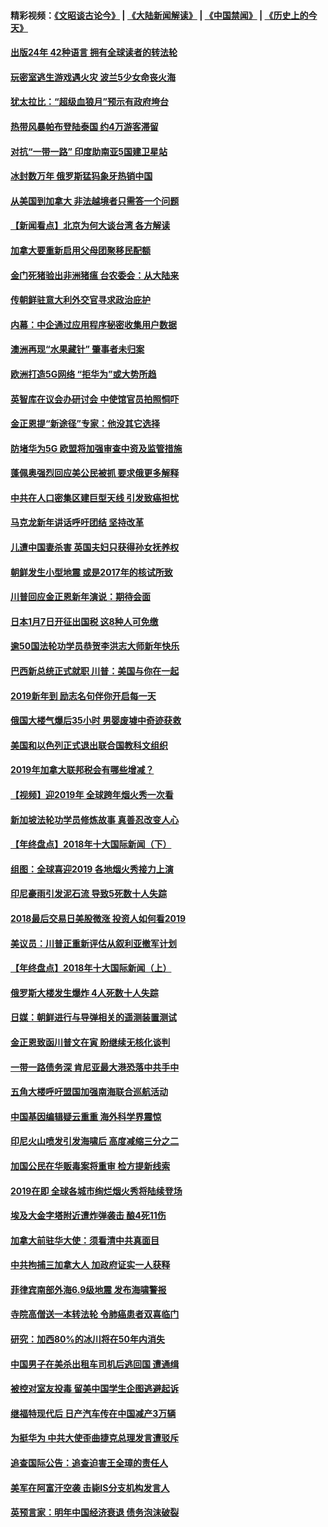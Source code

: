 #### 精彩视频：[《文昭谈古论今》](https://github.com/gfw-breaker/wenzhao/blob/master/README.md?t=01060331) | [《大陆新闻解读》](https://github.com/gfw-breaker/ntdtv-comedy/blob/master/README.md?t=01060331) | [《中国禁闻》](https://github.com/gfw-breaker/ntdtv-news/blob/master/README.md?t=01060331) | [《历史上的今天》](https://github.com/gfw-breaker/today-in-history/blob/master/README.md?t=01060331) 

#### [出版24年 42种语言 拥有全球读者的转法轮](../pages/nsc418/n10955468.md?t=01060331) 

#### [玩密室逃生游戏遇火灾 波兰5少女命丧火海](../pages/nsc418/n10955350.md?t=01060331) 

#### [犹太拉比：“超级血狼月”预示有政府垮台](../pages/nsc418/n10954999.md?t=01060331) 

#### [热带风暴帕布登陆泰国 约4万游客滞留](../pages/nsc418/n10953704.md?t=01060331) 

#### [对抗“一带一路” 印度助南亚5国建卫星站](../pages/nsc418/n10953085.md?t=01060331) 

#### [冰封数万年 俄罗斯猛犸象牙热销中国](../pages/nsc418/n10952945.md?t=01060331) 

#### [从美国到加拿大 非法越境者只需答一个问题](../pages/nsc418/n10952107.md?t=01060331) 

#### [【新闻看点】北京为何大谈台湾 各方解读](../pages/nsc418/n10951577.md?t=01060331) 

#### [加拿大要重新启用父母团聚移民配额](../pages/nsc418/n10951623.md?t=01060331) 

#### [金门死猪验出非洲猪瘟 台农委会：从大陆来](../pages/nsc418/n10950871.md?t=01060331) 

#### [传朝鲜驻意大利外交官寻求政治庇护](../pages/nsc418/n10950043.md?t=01060331) 

#### [内幕：中企通过应用程序秘密收集用户数据](../pages/nsc418/n10949869.md?t=01060331) 

#### [澳洲再现“水果藏针” 肇事者未归案](../pages/nsc418/n10949734.md?t=01060331) 

#### [欧洲打造5G网络 “拒华为”或大势所趋](../pages/nsc418/n10944741.md?t=01060331) 

#### [英智库在议会办研讨会 中使馆官员拍照恫吓](../pages/nsc418/n10949621.md?t=01060331) 

#### [金正恩提“新途径”专家：他没其它选择](../pages/nsc418/n10949644.md?t=01060331) 

#### [防堵华为5G 欧盟将加强审查中资及监管措施](../pages/nsc418/n10949397.md?t=01060331) 

#### [蓬佩奥强烈回应美公民被抓 要求俄更多解释](../pages/nsc418/n10949408.md?t=01060331) 

#### [中共在人口密集区建巨型天线 引发致癌担忧](../pages/nsc418/n10949221.md?t=01060331) 

#### [马克龙新年讲话呼吁团结 坚持改革](../pages/nsc418/n10947012.md?t=01060331) 

#### [儿遭中国妻杀害 英国夫妇只获得孙女抚养权](../pages/nsc418/n10947962.md?t=01060331) 

#### [朝鲜发生小型地震 或是2017年的核试所致](../pages/nsc418/n10948016.md?t=01060331) 

#### [川普回应金正恩新年演说：期待会面](../pages/nsc418/n10947826.md?t=01060331) 

#### [日本1月7日开征出国税 这8种人可免缴](../pages/nsc418/n10947821.md?t=01060331) 

#### [逾50国法轮功学员恭贺李洪志大师新年快乐](../pages/nsc418/n10922625.md?t=01060331) 

#### [巴西新总统正式就职 川普：美国与你在一起](../pages/nsc418/n10947092.md?t=01060331) 

#### [2019新年到 励志名句伴你开启每一天](../pages/nsc418/n10946988.md?t=01060331) 

#### [俄国大楼气爆后35小时 男婴废墟中奇迹获救](../pages/nsc418/n10946967.md?t=01060331) 

#### [美国和以色列正式退出联合国教科文组织](../pages/nsc418/n10946960.md?t=01060331) 

#### [2019年加拿大联邦税会有哪些增减？](../pages/nsc418/n10946693.md?t=01060331) 

#### [【视频】迎2019年 全球跨年烟火秀一次看](../pages/nsc418/n10946627.md?t=01060331) 

#### [新加坡法轮功学员修炼故事 真善忍改变人心](../pages/nsc418/n10946163.md?t=01060331) 

#### [【年终盘点】2018年十大国际新闻（下）](../pages/nsc418/n10925458.md?t=01060331) 

#### [组图：全球喜迎2019 各地烟火秀接力上演](../pages/nsc418/n10945584.md?t=01060331) 

#### [印尼豪雨引发泥石流 导致5死数十人失踪](../pages/nsc418/n10945409.md?t=01060331) 

#### [2018最后交易日美股微涨 投资人如何看2019](../pages/nsc418/n10944797.md?t=01060331) 

#### [美议员：川普正重新评估从叙利亚撤军计划](../pages/nsc418/n10944364.md?t=01060331) 

#### [【年终盘点】2018年十大国际新闻（上）](../pages/nsc418/n10924773.md?t=01060331) 

#### [俄罗斯大楼发生爆炸 4人死数十人失踪](../pages/nsc418/n10943682.md?t=01060331) 

#### [日媒：朝鲜进行与导弹相关的遥测装置测试](../pages/nsc418/n10943525.md?t=01060331) 

#### [金正恩致函川普文在寅 盼继续无核化谈判](../pages/nsc418/n10943074.md?t=01060331) 

#### [一带一路债务深 肯尼亚最大港恐落中共手中](../pages/nsc418/n10942794.md?t=01060331) 

#### [五角大楼呼吁盟国加强南海联合巡航活动](../pages/nsc418/n10942310.md?t=01060331) 

#### [中国基因编辑疑云重重 海外科学界震惊](../pages/nsc418/n10940149.md?t=01060331) 

#### [印尼火山喷发引发海啸后 高度减缩三分之二](../pages/nsc418/n10941435.md?t=01060331) 

#### [加国公民在华贩毒案将重审 检方提新线索](../pages/nsc418/n10940613.md?t=01060331) 

#### [2019在即 全球各城市绚烂烟火秀将陆续登场](../pages/nsc418/n10940465.md?t=01060331) 

#### [埃及大金字塔附近遭炸弹袭击 酿4死11伤](../pages/nsc418/n10940511.md?t=01060331) 

#### [加拿大前驻华大使：须看清中共真面目](../pages/nsc418/n10940389.md?t=01060331) 

#### [中共拘捕三加拿大人 加政府证实一人获释](../pages/nsc418/n10939393.md?t=01060331) 

#### [菲律宾南部外海6.9级地震 发布海啸警报](../pages/nsc418/n10939652.md?t=01060331) 

#### [寺院高僧送一本转法轮 令肺癌患者双喜临门](../pages/nsc418/n10937173.md?t=01060331) 

#### [研究：加西80%的冰川将在50年内消失](../pages/nsc418/n10939068.md?t=01060331) 

#### [中国男子在美杀出租车司机后逃回国 遭通缉](../pages/nsc418/n10939162.md?t=01060331) 

#### [被控对室友投毒 留美中国学生企图逃避起诉](../pages/nsc418/n10939143.md?t=01060331) 

#### [继福特现代后 日产汽车传在中国减产3万辆](../pages/nsc418/n10938892.md?t=01060331) 

#### [为挺华为 中共大使歪曲捷克总理发言遭驳斥](../pages/nsc418/n10938867.md?t=01060331) 

#### [追查国际公告：追查迫害王全璋的责任人](../pages/nsc418/n10937997.md?t=01060331) 

#### [美军在阿富汗空袭 击毙IS分支机构发言人](../pages/nsc418/n10937943.md?t=01060331) 

#### [英预言家：明年中国经济衰退 债务泡沫破裂](../pages/nsc418/n10937862.md?t=01060331) 

